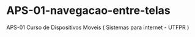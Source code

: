 # APS-01-navegacao-entre-telas
APS-01 Curso de Dispositivos Moveis (  Sistemas para internet - UTFPR )
